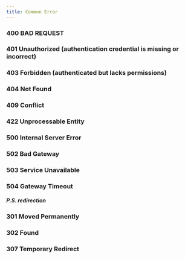 ```yaml
---
title: Common Error
---
```


### 400 BAD REQUEST

### 401 Unauthorized  (authentication credential is missing or incorrect)

### 403 Forbidden  (authenticated but lacks permissions)

### 404 Not Found

### 409 Conflict

### 422 Unprocessable Entity

### 500 Internal Server Error

### 502 Bad Gateway

### 503 Service Unavailable

### 504 Gateway Timeout

##### P.S. redirection

### 301 Moved Permanently

### 302 Found

### 307 Temporary Redirect
